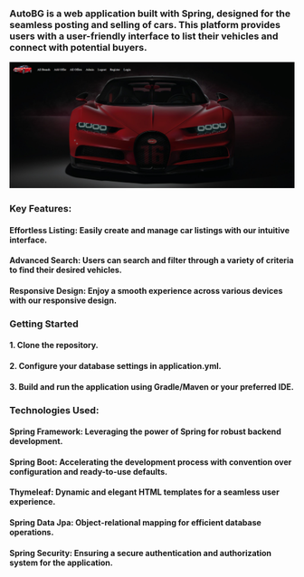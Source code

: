 ### AutoBG is a web application built with Spring, designed for the seamless posting and selling of cars. This platform provides users with a user-friendly interface to list their vehicles and connect with potential buyers.

![AutoBG Screenshot](/src/main/resources/static/images/app-index.png)

### Key Features:

#### Effortless Listing: Easily create and manage car listings with our intuitive interface.

#### Advanced Search: Users can search and filter through a variety of criteria to find their desired vehicles.

#### Responsive Design: Enjoy a smooth experience across various devices with our responsive design.

### Getting Started

#### 1. Clone the repository.

#### 2. Configure your database settings in application.yml.

#### 3. Build and run the application using Gradle/Maven or your preferred IDE.

### Technologies Used:

#### Spring Framework: Leveraging the power of Spring for robust backend development.

#### Spring Boot: Accelerating the development process with convention over configuration and ready-to-use defaults.

#### Thymeleaf: Dynamic and elegant HTML templates for a seamless user experience.

#### Spring Data Jpa: Object-relational mapping for efficient database operations.

#### Spring Security: Ensuring a secure authentication and authorization system for the application.
